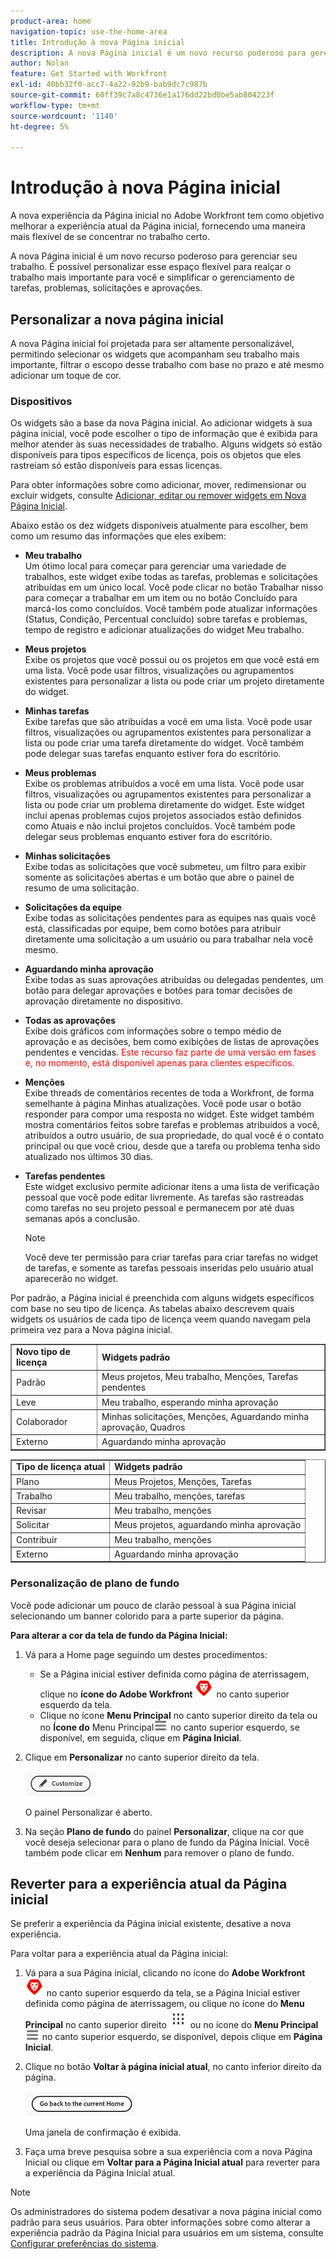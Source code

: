 ```yaml
---
product-area: home
navigation-topic: use-the-home-area
title: Introdução à nova Página inicial
description: A nova Página inicial é um novo recurso poderoso para gerenciar seu trabalho. Esse espaço flexível pode ser personalizado para destacar o trabalho mais importante para você e simplificar seu gerenciamento de tarefas, problemas, solicitações e aprovações.
author: Nolan
feature: Get Started with Workfront
exl-id: 40bb32f0-acc7-4a22-92b9-bab9dc7c987b
source-git-commit: 60ff39c7a8c4736e1a176dd22bd0be5ab804223f
workflow-type: tm+mt
source-wordcount: '1140'
ht-degree: 5%

---
```


# Introdução à nova Página inicial



<!--Audited: 12/2023-->

A nova experiência da Página inicial no Adobe Workfront tem como objetivo melhorar a experiência atual da Página inicial, fornecendo uma maneira mais flexível de se concentrar no trabalho certo.

A nova Página inicial é um novo recurso poderoso para gerenciar seu trabalho. É possível personalizar esse espaço flexível para realçar o trabalho mais importante para você e simplificar o gerenciamento de tarefas, problemas, solicitações e aprovações.

## Personalizar a nova página inicial

A nova Página inicial foi projetada para ser altamente personalizável, permitindo selecionar os widgets que acompanham seu trabalho mais importante, filtrar o escopo desse trabalho com base no prazo e até mesmo adicionar um toque de cor.

### Dispositivos

Os widgets são a base da nova Página inicial. Ao adicionar widgets à sua página inicial, você pode escolher o tipo de informação que é exibida para melhor atender às suas necessidades de trabalho. Alguns widgets só estão disponíveis para tipos específicos de licença, pois os objetos que eles rastreiam só estão disponíveis para essas licenças.

Para obter informações sobre como adicionar, mover, redimensionar ou excluir widgets, consulte [Adicionar, editar ou remover widgets em Nova Página Inicial](/help/quicksilver/workfront-basics/using-home/new-home/add-edit-remove-widgets-in-new-home.md).

Abaixo estão os dez widgets disponíveis atualmente para escolher, bem como um resumo das informações que eles exibem:

* **Meu trabalho**\
    Um ótimo local para começar para gerenciar uma variedade de trabalhos, este widget exibe todas as tarefas, problemas e solicitações atribuídas em um único local. Você pode clicar no botão Trabalhar nisso para começar a trabalhar em um item ou no botão Concluído para marcá-los como concluídos. Você também pode atualizar informações (Status, Condição, Percentual concluído) sobre tarefas e problemas, tempo de registro e adicionar atualizações do widget Meu trabalho.

* **Meus projetos**\
    Exibe os projetos que você possui ou os projetos em que você está em uma lista. Você pode usar filtros, visualizações ou agrupamentos existentes para personalizar a lista ou pode criar um projeto diretamente do widget.

* **Minhas tarefas**\
    Exibe tarefas que são atribuídas a você em uma lista. Você pode usar filtros, visualizações ou agrupamentos existentes para personalizar a lista ou pode criar uma tarefa diretamente do widget. Você também pode delegar suas tarefas enquanto estiver fora do escritório.

* **Meus problemas**\
    Exibe os problemas atribuídos a você em uma lista. Você pode usar filtros, visualizações ou agrupamentos existentes para personalizar a lista ou pode criar um problema diretamente do widget. Este widget inclui apenas problemas cujos projetos associados estão definidos como Atuais e não inclui projetos concluídos. Você também pode delegar seus problemas enquanto estiver fora do escritório.

* **Minhas solicitações**\
    Exibe todas as solicitações que você submeteu, um filtro para exibir somente as solicitações abertas e um botão que abre o painel de resumo de uma solicitação.

* **Solicitações da equipe**\
    Exibe todas as solicitações pendentes para as equipes nas quais você está, classificadas por equipe, bem como botões para atribuir diretamente uma solicitação a um usuário ou para trabalhar nela você mesmo.

* **Aguardando minha aprovação**\
    Exibe todas as suas aprovações atribuídas ou delegadas pendentes, um botão para delegar aprovações e botões para tomar decisões de aprovação diretamente no dispositivo.

* **Todas as aprovações**\
        <span class="preview"> Exibe dois gráficos com informações sobre o tempo médio de aprovação e as decisões, bem como exibições de listas de aprovações pendentes e vencidas.</span> <span style="color: #ff0000;">Este recurso faz parte de uma versão em fases e, no momento, está disponível apenas para clientes específicos.</span>

* **Menções**\
    Exibe threads de comentários recentes de toda a Workfront, de forma semelhante à página Minhas atualizações. Você pode usar o botão responder para compor uma resposta no widget. Este widget também mostra comentários feitos sobre tarefas e problemas atribuídos a você, atribuídos a outro usuário, de sua propriedade, do qual você é o contato principal ou que você criou, desde que a tarefa ou problema tenha sido atualizado nos últimos 30 dias.

* **Tarefas pendentes**\
    Este widget exclusivo permite adicionar itens a uma lista de verificação pessoal que você pode editar livremente. As tarefas são rastreadas como tarefas no seu projeto pessoal e permanecem por até duas semanas após a conclusão.

  >[!NOTE]
  >
  >Você deve ter permissão para criar tarefas para criar tarefas no widget de tarefas, e somente as tarefas pessoais inseridas pelo usuário atual aparecerão no widget.

Por padrão, a Página inicial é preenchida com alguns widgets específicos com base no seu tipo de licença. As tabelas abaixo descrevem quais widgets os usuários de cada tipo de licença veem quando navegam pela primeira vez para a Nova página inicial.

<table border="1" class="inlineTable">
    <tr>
        <td><b>Novo tipo de licença</b></td>
        <td><b>Widgets padrão</b></td>
    </tr>
    <tr>
        <td>Padrão</td>
        <td>Meus projetos, Meu trabalho, Menções, Tarefas pendentes</td>
    </tr>
    <tr>
        <td>Leve</td>
        <td>Meu trabalho, esperando minha aprovação</td>
    </tr>
    <tr>
        <td>Colaborador</td>
        <td>Minhas solicitações, Menções, Aguardando minha aprovação, Quadros</td>
    </tr>
    <tr>
        <td>Externo</td>
        <td>Aguardando minha aprovação</td>
    </tr>
</table>

<table border="1" class="inlineTable">
    <tr>
        <td><b>Tipo de licença atual</b></td>
        <td><b>Widgets padrão</b></td>
    </tr>
    <tr>
        <td>Plano</td>
        <td>Meus Projetos, Menções, Tarefas</td>
    </tr>
    <tr>
        <td>Trabalho</td>
        <td>Meu trabalho, menções, tarefas</td>
    </tr>
    <tr>
        <td>Revisar</td>
        <td>Meu trabalho, menções</td>
    </tr>
    <tr>
        <td>Solicitar</td>
        <td>Meus projetos, aguardando minha aprovação</td>
    </tr>
    <tr>
        <td>Contribuir</td>
        <td>Meu trabalho, menções</td>
    </tr>
    <tr>
        <td>Externo</td>
        <td>Aguardando minha aprovação</td>
    </tr>
</table>

### Personalização de plano de fundo

Você pode adicionar um pouco de clarão pessoal à sua Página inicial selecionando um banner colorido para a parte superior da página.

**Para alterar a cor da tela de fundo da Página Inicial:**

1. Vá para a Home page seguindo um destes procedimentos:

   * Se a Página inicial estiver definida como página de aterrissagem, clique no **ícone do Adobe Workfront** ![ícone do Adobe Workfront](../new-home/assets/home-icon-30x29.png) no canto superior esquerdo da tela.
   * Clique no ícone **Menu Principal** no canto superior direito da tela ou no **Ícone do** Menu Principal![Ícone do ](../new-home/assets/main-menu-icon-left-nav.png) no canto superior esquerdo, se disponível, em seguida, clique em **Página Inicial**.

1. Clique em **Personalizar** no canto superior direito da tela.

   ![Botão Personalizar](../new-home/assets/customize-button.png)

   O painel Personalizar é aberto.

1. Na seção **Plano de fundo** do painel **Personalizar**, clique na cor que você deseja selecionar para o plano de fundo da Página Inicial. Você também pode clicar em **Nenhum** para remover o plano de fundo.

## Reverter para a experiência atual da Página inicial

Se preferir a experiência da Página inicial existente, desative a nova experiência.

Para voltar para a experiência atual da Página inicial:

1. Vá para a sua Página inicial, clicando no ícone do **Adobe Workfront** ![Ícone do Adobe Workfront](../new-home/assets/home-icon-30x29.png) no canto superior esquerdo da tela, se a Página Inicial estiver definida como página de aterrissagem, ou clique no ícone do **Menu Principal** no canto superior direito ![](assets/dots-main-menu.png) ou no ícone do **Menu Principal** ![Ícone do Menu Principal](../new-home/assets/main-menu-icon-left-nav.png) no canto superior esquerdo, se disponível, depois clique em **Página Inicial**.

1. Clique no botão **Voltar à página inicial atual**, no canto inferior direito da página.

   ![Voltar ao botão Página Inicial atual](../new-home/assets/go-back-to-current-home-button.png)

   Uma janela de confirmação é exibida.

1. Faça uma breve pesquisa sobre a sua experiência com a nova Página Inicial ou clique em **Voltar para a Página Inicial atual** para reverter para a experiência da Página Inicial atual.

>[!NOTE]
>
> Os administradores do sistema podem desativar a nova página inicial como padrão para seus usuários. Para obter informações sobre como alterar a experiência padrão da Página Inicial para usuários em um sistema, consulte [Configurar preferências do sistema](/help/quicksilver/administration-and-setup/manage-workfront/security/configure-security-preferences.md).
